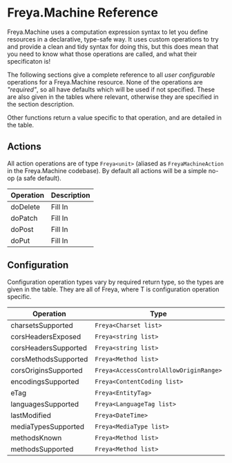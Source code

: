# Freya.Machine Reference

Freya.Machine uses a computation expression syntax to let you define resources in a declarative, type-safe way. It uses custom operations to try and provide a clean and tidy syntax for doing this, but this does mean that you need to know what those operations are called, and what their specificaton is!

The following sections give a complete reference to all *user configurable* operations for a Freya.Machine resource. None of the operations are _"required"_, so all have defaults which will be used if not specified. These are also given in the tables where relevant, otherwise they are specified in the section description.

Other functions return a value specific to that operation, and are detailed in the table.

## Actions

All action operations are of type `Freya<unit>` (aliased as `FreyaMachineAction` in the Freya.Machine codebase). By default all actions will be a simple no-op (a safe default).

Operation | Description
----------|------------
doDelete  | Fill In
doPatch   | Fill In
doPost    | Fill In
doPut     | Fill In

## Configuration

Configuration operation types vary by required return type, so the types are given in the table. They are all of Freya<T>, where T is configuration operation specific.

Operation            | Type                                   | Default | Description
---------------------|----------------------------------------|---------|------------
charsetsSupported    | `Freya<Charset list>`                  | Fill In | Fill In
corsHeadersExposed   | `Freya<string list>`                   | Fill In | Fill In
corsHeadersSupported | `Freya<string list>`                   | Fill In | Fill In
corsMethodsSupported | `Freya<Method list>`                   | Fill In | Fill In
corsOriginsSupported | `Freya<AccessControlAllowOriginRange>` | Fill In | Fill In
encodingsSupported   | `Freya<ContentCoding list>`            | Fill In | Fill In
eTag                 | `Freya<EntityTag>`                     | Fill In | Fill In
languagesSupported   | `Freya<LanguageTag list>`              | Fill In | Fill In
lastModified         | `Freya<DateTime>`                      | Fill In | Fill In
mediaTypesSupported  | `Freya<MediaType list>`                | Fill In | Fill In
methodsKnown         | `Freya<Method list>`                   | Fill In | Fill In
methodsSupported     | `Freya<Method list>`                   | Fill In | Fill In
